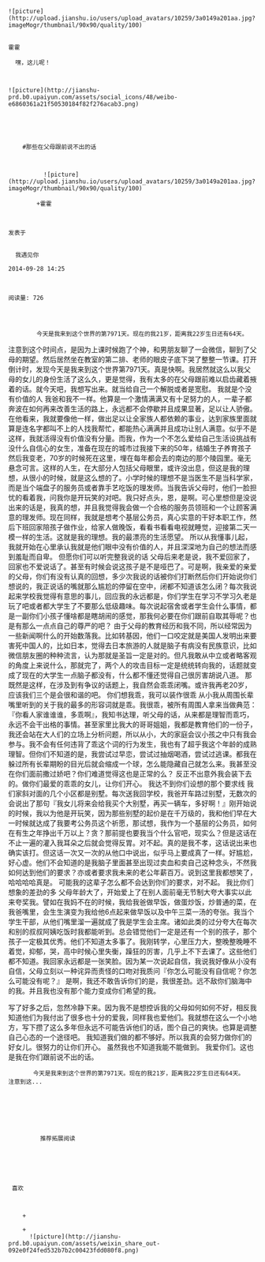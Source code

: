 
    
  
    ![picture](http://upload.jianshu.io/users/upload_avatars/10259/3a0149a201aa.jpg?imageMogr/thumbnail/90x90/quality/100)
    

    霍霍
  
      嘿，这儿呢！

  
  
    ![picture](http://jianshu-prd.b0.upaiyun.com/assets/social_icons/48/weibo-e6860361a21f50530184f82f276acab3.png)
  


    
      
        #那些在父母跟前说不出的话
        
          
            
              ![picture](http://upload.jianshu.io/users/upload_avatars/10259/3a0149a201aa.jpg?imageMogr/thumbnail/90x90/quality/100)
            
            +霍霍
        
        
    
    发表于 

    
      我遇见你

    2014-09-28 14:25

    

    阅读量: 726
  


        
            今天是我来到这个世界的第7971天。现在的我21岁，距离我22岁生日还有64天。
  注意到这个时间点，是因为上课时候跑了个神，和男朋友聊了一会微信，聊到了父母的期望。然后居然坐在教室的第二排、老师的眼皮子底下哭了整整一节课。打开倒计时，发现今天是我来到这个世界第7971天。真是快啊。我居然就这么以我父母的女儿的身份生活了这么久，更是觉得，我有太多的在父母跟前难以启齿藏着掖着的话。就今天吧，我想写出来。就当给自己一个解脱或者是宽慰。
  我就是个没有价值的人
  我爸和我不一样。他算是一个激情满满又有十足努力的人，一辈子都奔波在如何再来改善生活的路上，永远都不会停歇并且成果显著，足以让人骄傲。在他看来，我就要像他一样，做出足以让全家族人都依赖的事业，达到家族里面就算是连名字都叫不上的人找我帮忙，都能热心满满并且成功让别人满意。似乎不是这样，我就活得没有价值没有分量。而我，作为一个不怎么爱给自己生活设挑战有没什么自信心的女生，准备在现在的城市过我接下来的50年，结婚生子养育孩子然后我变老，70岁的时候死在这里，埋在每年都会去的南边的那个陵园里。毫无悬念可言。这样的人生，在大部分人包括父母眼里，或许没出息，但这是我的理想，从很小的时候，就是这么想的了。小学时候的理想不是当医生不是当科学家，而是当个端盘子的服务员或者靠手艺吃饭的理发师。当我告诉父母时，他们一脸担忧的看着我，问我你是开玩笑的对吧。我只好点头，恩，是啊。可心里想但是没说出来的话是，我真的想，并且我觉得我会做一个合格的服务员领班和一个让顾客满意的理发师。现在同样，我就是想考个基层公务员，真心实意的干好本职工作，然后下班回家陪孩子做作业，给家人做晚饭，看看书看看电视就睡觉，迎接第二天一模一样的生活。这就是我的理想。我的最漂亮的生活愿望。
  所以从我懂事儿起，我就开始在心里承认我就是他们眼中没有价值的人，并且深深地为自己的想法而感到羞耻而自卑。
  但愿你们可以听完整我说的话
  父母后来老是说，我不爱回家了，回家也不爱说话了。甚至有时候会说这孩子是不是哑巴了。可是啊，我亲爱的亲爱的父母，你们有没有认真的回想，多少次我说的话被你们打断然后你们开始说你们想说的，我正说话的嘴就那么尴尬的停留在空中，闭都不知道该怎么闭？每次我说起来学校我觉得有意思的事儿，回应我的永远都是，你们学生在学习不学习久老是玩了吧或者都大学生了不要那么低级趣味。每次说起宿舍或者学生会什么事情，都是一副你们小孩子懂啥都是瞎胡闹的感觉，那我何必要在你们跟前自取其辱呢？也是有那么一点点自己的尊严的吧？
  由于父母的教育经历和我不同，所以经常因为一些新闻啊什么的开始数落我。比如转基因，他们一口咬定就是美国人发明出来要害死中国人的，比如日本，觉得去日本旅游的人就是脑子有病没有民族意识，比如微信朋友圈的种种流言，认为那就是圣旨一定是对的。但凡我敢从中立或者略客观的角度上来说什么，那就完了，两个人的攻击目标一定是统统转向我的，话题就变成了现在的大学生一点脑子都没有，什么都不懂还觉得自己很厉害胡说八道。
  那既然是这样，在涉及到有争议的话题上，我自然会乖乖闭嘴。或许我再老20岁，应该我们三个是会很和谐的吧。
  你们想我乖，我可以装作很乖
  从小我从周围长辈嘴里听到的关于我的最多的形容词就是乖。我很乖，被所有周围人拿来当做典范：『你看人家谁谁谁，多乖啊』，我知书达理，听父母的话，从来都是理智而乖巧，永远不会干出格的事情。甚至家里比我大的哥哥姐姐，我都是教育他们的一份子，我还会站在大人们的立场上分析问题，所以从小，大的家庭会议小孩之中只有我会参与。我不会有任何违背了乖这个词的行为发生，我也有了超乎我这个年龄的成熟理智。但你们不知道的是，我尝试过早恋，尝试过抽烟喝酒，尝试过逃课。都我在躲过所有长辈期盼的目光后就会缩成一个球，怎么能隐藏自己就怎么来。我甚至没在你们面前撒过娇吧？你们难道觉得这也是正常的么？
  反正不出意外我会装下去的。做你们最爱的乖乖的女儿，让你们开心。
  我达不到你们设想的那个要求线
  我们家斜对面的几个小区都是别墅。每次送我回学校，我爸开车路过别墅，无数次的会说出了那句『我女儿将来会给我买个大别墅，再买一辆车，多好啊！』刚开始说的时候，我以为他是开玩笑，因为那些别墅的起价是在千万级的，我和他们早在大一时候就达成了我要考公务员这个祈愿，那试想，我作为一个基层的公务员，如何在有生之年挣出千万以上？贪？那前提也要我当个什么官吧，现实么？但是这话在不止一遍的灌入我耳朵之后就会觉得反胃。对不起。真的是我不孝，这话说出来也确实该打。但这话一次又一次的从他口中说出，似乎马上要成真了一样。好尴尬，好心虚。他们不会知道的是我脑子里面甚至出现过卖血和卖自己这种念头，不然我如何达到他们的要求？亦或者要求我未来的老公年薪百万。说到这里我都想笑了，哈哈哈哈真是。
  可能我的这辈子怎么都不会达到你们的要求，对不起。
  我比你们想象的差劲的多
  父母年龄大了，开始爱上了在别人面前毫无节制大夸大事实以此来夸奖我。譬如在我妈不在的时候，我给我爸做早饭，做蛋炒饭，炒普通的菜，在我爸嘴里，会生生演变为我给他6点起来做早饭以及中午三菜一汤的夸张。我当个学生干部，从他们嘴里溜一遍就成了我是学生会主席。诸如此类的过分夸大在每次和别的叔叔阿姨吃饭时我都能听到。总会错觉他们一定是还有一个别的孩子，那个孩子一定极其优秀。他们不知道太多事了。我刚转学，心里压力大，整晚整晚睡不着觉，抑郁，哭，高中时候心里失衡，躁狂的厉害，几乎上不下去课了。这些他们都不知道。我回家永远都是一张笑脸。因为某一次说起自信，我说我好像从小没有自信，父母立刻以一种诧异而责怪的口吻对我质问『你怎么可能没有自信呢？你怎么可能没有呢？』
  是啊，我还不敢告诉你们的是，我很差劲。远不敌你们脑海中的我。并且我也没有那个能力变成你们希望的我。
  

  写了好多之后，忽然冷静下来。因为我不是想控诉我的父母如何如何不好，相反我知道他们为我付出了很多也十分的爱我，同样我也爱他们。我就想在这么一个小地方，写下攒了这么多年但永远不可能告诉他们的话，图个自己的爽快。也算是调整自己心态的一个途径吧。
  我知道我们做的都不够好。所以我真的会努力做你们的好女儿。很努力的让你们开心。
  虽然我也不知道我能不能做到。
  我爱你们。这也是我在你们跟前说不出的话。

        
           今天是我来到这个世界的第7971天。现在的我21岁，距离我22岁生日还有64天。  注意到这...
      
    
    
      
      
      
          
             推荐拓展阅读
        
      
    
    
      
          
     喜欢

      
      
        +
                  
        +
          ![picture](http://jianshu-prd.b0.upaiyun.com/assets/weixin_share_out-092e0f24fed532b7b2c00423fdd080f8.png)
        
      
    
  


